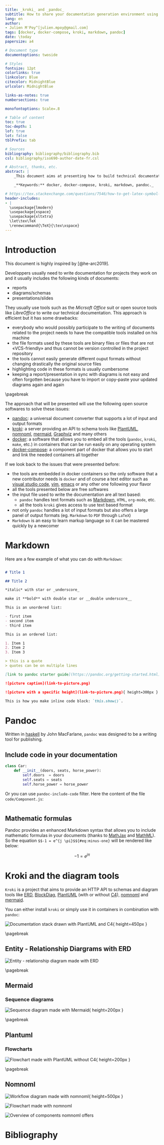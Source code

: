```yaml
---
title: _kroki_ and _pandoc_
subtitle: How to share your documentation generation environment using containers
lang: en
author:
- Julien M'Poy^[julien.mpoy@gmail.com]
tags: [docker, docker-compose, kroki, markdown, pandoc]
date: \today
papersize: a4

# Document type
documentoptions: twoside

# Styles
fontsize: 12pt
colorlinks: true
linkcolor: Blue
citecolor: MidnightBlue
urlcolor: MidnightBlue

links-as-notes: true
numbersections: true

monofontoptions: Scale=.8

# Table of content
toc: true
toc-depth: 1
lof: true
lot: false
tblPrefix: tab

# Sources
bibliography: bibliography/bibliography.bib
csl: bibliography/iso690-author-date-fr.csl

# Abstract, thanks, etc.
abstract: |
    _This document aims at presenting how to build technical documentation using open source softwares and the_ Markdown _format._

    _**Keywords:** docker, docker-compose, kroki, markdown, pandoc._

# https://tex.stackexchange.com/questions/7546/how-to-get-latex-symbol-in-document/7549#7549
header-includes:
- |
  \usepackage{lmodern}
  \usepackage{xspace}
  \usepackage{xltxtra}
  \let\tex\TeX
  \renewcommand{\TeX}{\tex\xspace}
---
```


# Introduction

This document is highly inspired by [@he-arc2019].

Developpers usually need to write documentation for projects they work on and it usually includes the following kinds of documents:

- reports
- diagrams/schemas
- presentations/slides

They usually use tools such as the *Micrsoft Office* suit or open source tools like *LibreOffice* to write our technical documentation. This approach is efficient but it has some drawbacks:

- everybody who would possibly participate to the writing of documents related to the project needs to have the compatible tools installed on his machine
- the file formats used by these tools are binary files or files that are not «VCS-friendly» and thus cannot be version controlled in the project repository
- the tools cannot easily generate different ouput formats without changing drastically the original source files
- highlighting code in these formats is usually cumbersome
- keeping a report/presentation in sync with diagrams is not easy and often forgotten because you have to import or copy-paste your updated diagrams again and again

\pagebreak

The approach that will be presented will use the following open source softwares to solve these issues:

- [pandoc](https://pandoc.org): a universal document converter that supports a lot of input and output formats
- [kroki](https://docs.kroki.io/kroki): a server providing an API to schema tools like [PlantUML](http://plantuml.com), [nomnoml](http://nomnoml.com), [mermaid](https://mermaidjs.github.io), [Graphviz](https://www.graphviz.org) and many others
- [docker](https://www.docker.com): a software that allows you to embed all the tools (`pandoc`, `kroki`, `make`, etc.) in containers that can be run easily on any operating system
- [docker-compose](https://docs.docker.com/compose): a component part of docker that allows you to start and link the needed containers all together

If we look back to the issues that were presented before:

- the tools are embedded in docker containers so the only software that a new contributor needs is `docker` and of course a text editor such as [visual studio code](https://code.visualstudio.com), [vim](https://www.vim.org), [emacs](https://www.gnu.org/software/emacs) or any other one following your flavor
- all the tools presented below are free softwares
- the input file used to write the documentation are all text based:
    - `pandoc` handles text formats such as [Markdown](https://en.wikipedia.org/wiki/Markdown), `HTML`, `org-mode`, etc.
    - all the tools `kroki` gives access to use text based format
- not only `pandoc` handles a lot of input formats but also offers a large panel of output formats (eg. `Markdown` to `PDF` through `LaTeX`)
- `Markdown` is an easy to learn markup language so it can be mastered quickly by a newcomer

# Markdown

Here are a few example of what you can do with `Markdown`:

```markdown

# Title 1

## Title 2

*italic* with star or _underscore_

make it **bold** with double star or __double underscore__

This is an unordered list:

- first item
- second item
- third item

This is an ordered list:

1. Item 1
2. Item 2
3. Item 3

> this is a quote
> quotes can be on multiple lines

[link to pandoc starter guide](https://pandoc.org/getting-started.html)

![picture caption](link-to-picture.png)

![picture with a specific height](link-to-picture.png){ height=300px }

This is how you make inline code block: `this.show()`.
```

# Pandoc

Written in [haskell](https://www.haskell.org) by John MacFarlane, `pandoc` was designed to be a writing tool for publishing.

## Include code in your documentation

```python
class Car:
    def __init__(doors, seats, horse_power):
        self.doors  = doors
        self.seats = seats
        self.horse_power = horse_power
```

Or you can use `pandoc-include-code` filter. Here the content of the file `code/Component.js`:

```{.php include=code/User.php}
```

## Mathematic formulas

Pandoc provides an enhanced Markdown syntax that allows you to include mathematic formulas in your documents (thanks to [MathJax](https://www.mathjax.org) and [MathML](https://www.w3.org/Math)). So the equation `$$-1 = e^{j \pi}$${#eq:minus-one}` will be rendered like below:

$$-1 = e^{j \pi}$$

# Kroki and the diagram tools

`Kroki` is a project that aims to provide an HTTP API to schemas and diagram tools like [ERD](https://github.com/BurntSushi/erd), [BlockDiag](http://blockdiag.com/en), [PlantUML](http://plantuml.com) (with or without [C4](https://c4model.com/)), [nomnoml](https://github.com/skanaar/nomnoml) and [mermaid](https://mermaidjs.github.io).

You can either install `kroki` or simply use it in containers in combination with `pandoc`:

![Documentation stack drawn with PlantUML and C4](build/diagrams/plantuml/stack.svg){ height=450px }

\pagebreak

## Entity - Relationship Diargrams with ERD

![Entity - relationship diagram made with ERD](build/diagrams/erd/schema.svg)

\pagebreak

## Mermaid

### Sequence diagrams

![Sequence diagram made with Mermaid](build/diagrams/mermaid/message.svg){ height=200px }

\pagebreak

## Plantuml

### Flowcharts

![Flowchart made with PlantUML without C4](build/diagrams/plantuml/flow.svg){ height=200px }

\pagebreak

## Nomnoml

![Workflow diagram made with nomnoml](build/diagrams/nomnoml/workflow.svg){ height=500px }

![Flowchart made with nomnoml](build/diagrams/nomnoml/git.svg)

![Overview of components nomnoml offers](build/diagrams/nomnoml/showcase.svg)

# Bibliography
